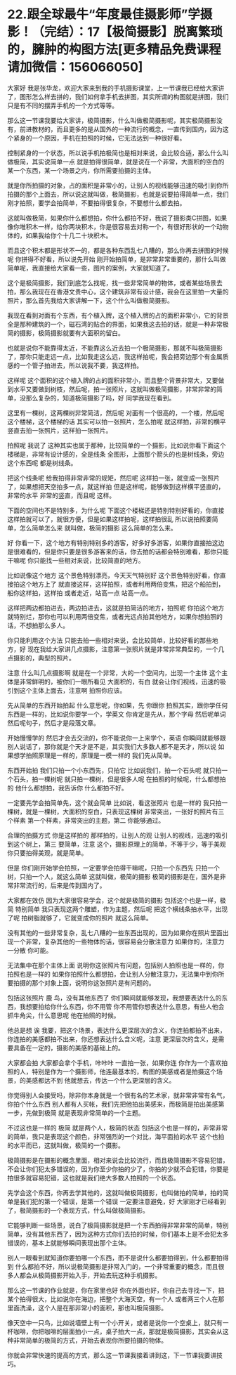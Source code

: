 # 22.跟全球最牛“年度最佳摄影师”学摄影！（完结）：17【极简摄影】脱离繁琐的，臃肿的构图方法[更多精品免费课程请加微信：156066050]

大家好 我是张华龙，欢迎大家来到我的手机摄影课堂，上一节课我已经给大家讲了，图形怎么样去拼的，我们如何拿手机去拼图，其实所谓的构图就是拼图，我们只是有不同的摆弄手机的一个方式等等。

那么这一节课我要给大家讲，极简摄影，什么叫做极简摄影呢，其实极简摄影没有，前进教材的，而且更多的是从国外的一种流行的概念，一直传到国内，因为这个紧身的一个原因，手机在拍照的时候，它无法达到一种很好看。

控制紧身的一个状态，所以说手机拍极简也是相对来说，会比较合适，那么什么叫做极简，其实说简单一点 就是拍得很简单，就是说在一个非常，大面积的空白的某一个东西，某一个场景之内，你所需要拍摄的主体。

就是你所拍摄的对象，占的面积是非常小的，让别人的视线能够迅速的吸引到你所拍摄的那个上面去，所以说这就叫做，极简摄影，也就是说要拍得简单一点，我们刚才拍照，要学会拍简单，不要拍得很复杂，不要想什么都去拍。

这就叫做极简，如果你什么都想拍，你什么都拍不好，我说了摄影类C拼图，如果像你堆积木一样，给你两块积木，你是很容易去对称一个，有很好形状的一个动物体的，如果我给你个十几二十块积木。

而且这个积木都是形状不一的，都是各种东西乱七八糟的，那么你再去拼图的时候呢 你拼得不好看，所以说先开始 刚开始拍简单，是非常非常重要的，那什么叫做简单呢，我直接给大家看一些，图片的案例，大家就知道了。

这个是极简摄影，我们到底怎么找呢，找一些非常简单的物体，或者某些场景去拍，那么我现在在香港文贵中心，这个建筑非常有设计感，我会在这里拍一大量的照片，那么首先我给大家讲解一下，这个什么叫做极简摄影。

我现在看到对面有个东西，有个植入牌，这个植入牌的占的面积非常小，它的背景全是那种建筑的一个，磁石湾的贴合的界面，如果我这去拍的话，就是一种非常极简的摄影，极简摄影就要有大面积的留白。

也就是说你不能靠得太近，不能靠这么近去拍一个极简摄影，那就不叫极简摄影了，那你只能走远一点，比如我走这么远，我这样拍呢，我会把旁边那个有金属质感的一个管子拍进去，所以说我不要，我这样拍。

这样呢 这个面积的这个植入牌的占的面积非常小，而且整个背景非常大，又要做到水平又要做到树枝，然后呢，拍一张照片，这就叫做极简摄影，非常非常的简单，没那么复杂的，知道极简摄影了吗，好 同学我现在看到。

这里有一棵树，这两棵树非常简洁，然后呢 对面有一个很高的，一个楼，然后呢 这个楼梯，这个楼梯的话 其实可以拍一张照片，怎么拍呢 就这样拍，非常的横平竖直去拍一张照片，这样拍一张照片。

拍照呢 我说了 这种其实也属于那种，比较简单的一个摄影，比如说你看下面这个楼梯是，非常有设计感的，全是线条 全图形，上面那个箭头的也是树线条，旁边这个东西呢 都是树线条。

把这个线条呢 给我拍得非常非常的规矩，然后呢 这样拍一张，就变成一张照片了，如果想把天空拍多一点，就这样拍 但是这样呢，能够做到这样横平竖直的，非常的水平 非常的竖直，而且呢 这样。

下面的空间也不是特别多，为什么呢 下面这个楼梯还是特别特别好看的，你直接这样拍就可以了，就很方便，但是如果这样拍呢，这样拍很乱 所以说拍照要简单，怎么简单怎么来 就叫做，极简的摄影 这么简单的怎么来。

好 你看一下，这个地方有特别特别多的游客，好多好多游客，如果你直接拍这边是很难看的，但是你只要是很多游客来的话，你去拍的话都会特别难看，那你只能干嘛呢 你只能找一些相对来说，比较简直的地方。

比如说像这个地方 这个景色特别漂亮，今天天气特别好 这个景色特别好看，你直接拍这个地方上了 就直接这样，这样拍照，或者利用两倍变焦，把这个船拍到，船你这样拍，这样拍 或者走近，站高一点 站高一点。

这样把两边都拍进去，两边拍进去，这就是拍简洁的地方，拍照呢 你拍这个地方就特别烂，那你也可以利用两倍变焦，或者光远点拍其他地方，如果你想拍照的话，不想拍那么多人。

你只能利用这个方法 只能去拍一些相对来说，会比较简单，比较好看的那些地方，好 现在我给大家讲几点摄影，注意第一张照片就是非常非常典型的，一个几点摄影的，典型的照片。

注意 什么叫几点摄影啊 就是在一个非常，大的一个空间内，出现一个主体 这个主体是非常鲜明的，被你们一眼所看见 大面积的，有白 就会让你们视线，迅速的吸引到这个主体上面去，注意啊 拍照你应该。

先从简单的东西开始拍起 什么意思呢，你如果，先 你跟你 拍照其实，跟你学任何东西是一样的，比如说你要学一个，学英文 你肯定是先从，那个字母 然后呢单词 然后呢句子，然后才是段落文章。

开始慢慢学的 然后才会去交流的，你不能说你一上来学个，英语 你瞬间就能够跟别人说话了，那你就是个天才是不是，其实我们大多数人都不是天才，所以说 如果想学拍照原理是一样的，原理是一模一样的 我们先从简单。

东西开始拍 我们只拍一个小东西先，只拍它 比如说我们，拍一个石头呢 就只拍一个石头，拍一棵树呢 就只拍一棵树，但是很多人呢 在拍照的时候呢，什么都想拍的 他什么都想拍，我告诉你 什么都拍不好。

一定要先学会拍简单先，这个就会简单 比如说，看这张照片 也是一样的 我只拍一棵树，就是一棵树，大面积的空白，只表现这棵树 非常突出，一张好的照片有三个样素 第一个样素，非常突出的主题，第二 你能够通过。

合理的拍摄方式 你是这样拍的 那样拍的，让别人的观 让别人的视线，迅速的吸引到这个树上，第三 要简单，注意 这个，摄影原理上的简单，不等于少，等于美观 你只要拍得美观，就是简单。

但是 你们刚开始学会拍照，一定要学会拍得干嘛呢，只拍一个东西先 只拍一个树，只拍一个人，就这么简单 这就叫做，极简的摄影 极简的摄影是在，国外是非常非常流行的，后来是传到国内了。

大家都在效仿 因为大家很容易学会，这个就是极简的摄影 包括这个也是一样，极简 特别简单 我只表现这两个雕塑，作为主题，然后呢 把这个横线条拍水平，出现了呢 拍树脂就够了，它就变成你的照片 就这么简单。

没有其他的一些非常复杂，乱七八糟的一些东西出现的，因为如果你在照片里面出现一个非常，复杂其他的一些物体的话，很容易会分散注意力 如果你的，注意力一分散 你可能。

无法集中在那个主体上面 说明你这张照片有问题，包括别人拍照也是一样的，你拍照也是一样的 如果你拍照什么都想拍，会让别人分散注意力，无法集中到你所要拍摄的那个对象上面，说明你这张照片是有问题的。

包括这张照片 鹿 鸟，没有其他东西了 你们瞬间就能够发现，我想要表达什么的东西，我想要拍给你什么东西，你不用管 你不用管你想表达什么意思，有些人他会抓牛角尖，什么意思呢 他在拍照的时候。

他总是想 诶 我要，把这个场景，表达什么更深层次的含义，你连拍都拍不出来，你连拍的美感都拍不出来，你还想表达什么含义呢，注意 更深层次的含义，是需要具备在一定的，摄影的美感的基础上的。

大家都会拍 大家都会拿个手机，咔咔咔 一直拍一张，如果你连 你作为一个喜欢拍照的人，特别是作为一个摄影师，他连最基本的，构图的美感或者是拍摄这个场景，的美感都达不到 他就想去，传达一个什么更深层的含义。

你觉得别人会接受吗，除非你本身就是一个很有名的艺术家，就非常非常有名气，你拍个什么东西 别人都有人买帐，我们先把他拍出美感来，而极简是拍出美感第一步，先做到极简 就是表现非常简单的一个主题。

不过这也是一样的 极简 就是两个人，极简的状态 包括这个也是一样的，非常非常的简单，我只是表现这个颜色，非常强烈的一个对比，海平面拍的水平 这个也拍的水平而已，这就叫做，极简的一个摄影。

极简摄影是在摄影的概念里面，相对来说会比较流行，而且极简摄影不容易犯错，不会让你们犯太多错误的，因为你至少你拍的少了，你拍的少就不会犯错，你要是拍很多就容易犯错，这也就是我们绝大多数人拍照的一个状态。

先学会这个东西，你再去学其他的，这就叫做极简摄影，也叫做拍的简单，拍的简单是我们犯的第一个错误，是第一个错误 一定要注意避免，好 大家刚才已经看到了，极简摄影的一个表现方式，什么叫做极简摄影。

它能够判断一些场景，说白了极简摄影就是把一个东西拍得非常非常的简单，特别简单，没有其他东西了，因为这种方式你们去拍的时候，你们基本上是不会犯太多错误的，基本上就能够瞬间表现出那个主体。

别人一眼看到就知道你要拍哪一个东西，而不是说什么都要拍得到，什么都要拍得到 什么都拍不好，所以说极简摄影是非常入门的，一个非常重要的概念，而且很多人都会从极简摄影开始入手，开始去玩这种手机摄影。

那么这一节课的作业就是，你在家里也好 你在外面也好，你自己去寻找一下，把某个拍得很大，比如说你在海边，把整个大海天空，有一个人 或者两三个人在那里面洗澡，这个人是在那非常小的面积，那也叫极简摄影。

像天空中一只鸟，比如说墙壁上有一个小开关，或者是说你一个空桌上，就只有一杯咖啡，你把咖啡的层面拍小一点，桌子拍大一点，那就是极简摄影，其实会从这种非常简单的极简的方式，开始去表现你所要拍摄的物体。

你就会非常快速的提高的方式，那么这一节课我接着讲到这，下一节课我要讲技巧。